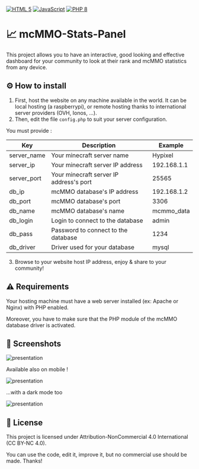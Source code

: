 [![HTML 5](https://img.shields.io/badge/HTML-5+-orange?style=flat&logo=html5&logoColor=white)](https://developer.mozilla.org/fr/docs/Web/HTML)
[![JavaScript](https://img.shields.io/badge/JavaScript-ES6+-yellow?style=flat&logo=javascript&logoColor=white)](https://developer.mozilla.org/fr/docs/Web/JavaScript)
[![PHP 8](https://img.shields.io/badge/PHP-8+-blue?style=flat&logo=php&logoColor=white)](https://www.php.net/releases/8.0/fr.php)

# 📈 mcMMO-Stats-Panel
This project allows you to have an interactive, good looking and effective dashboard for your community to look at their rank and mcMMO statistics from any device.

## ⚙️ How to install
1. First, host the website on any machine available in the world. It can be local hosting (a raspberrypi), or remote hosting thanks to international server providers (OVH, Ionos, ...).
2. Then, edit the file `config.php` to suit your server configuration.

You must provide :

| Key         | Description                             | Example           |
|-------------|-----------------------------------------|-------------------|
| server_name | Your minecraft server name              | Hypixel           |
| server_ip   | Your minecraft server IP address        | 192.168.1.1       |
| server_port | Your minecraft server IP address's port | 25565             |
| db_ip       | mcMMO database's IP address             | 192.168.1.2       |
| db_port     | mcMMO database's port                   | 3306              |
| db_name     | mcMMO database's name                   | mcmmo_data        |
| db_login    | Login to connect to the database        | admin             |
| db_pass     | Password to connect to the database     | 1234              |
| db_driver   | Driver used for your database           | mysql             |

3. Browse to your website host IP address, enjoy & share to your community!

## ⚠️ Requirements

Your hosting machine must have a web server installed (ex: Apache or Nginx) with PHP enabled.

Moreover, you have to make sure that the PHP module of the mcMMO database driver is activated.

## 📸 Screenshots

![presentation](https://stuff.nicolasvaillant.net/mcMMO/626shots_so.png)

Available also on mobile !

![presentation](https://stuff.nicolasvaillant.net/mcMMO/238shots_so.png) 

...with a dark mode too

![presentation](https://stuff.nicolasvaillant.net/mcMMO/201shots_so.png)

## 📜 License

This project is licensed under Attribution-NonCommercial 4.0 International (CC BY-NC 4.0).

You can use the code, edit it, improve it, but no commercial use should be made. Thanks!
